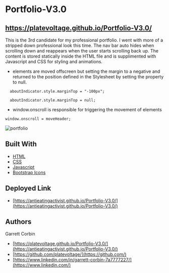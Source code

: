 # Portfolio-V3.0

## https://platevoltage.github.io/Portfolio-V3.0/

This is the 3rd candidate for my professional portfolio. I went with more of a stripped down professional look this time. The nav bar auto hides when scrolling down and reappears when the user starts scrolling back up. The content is stored statically inside the HTML file and is supplimented with Javascript and CSS for styling and animations.




- elements are moved offscreen but setting the margin to a negative and returned to the position defined in the Stylesheet by setting the property to null.

```
  aboutIndicator.style.marginTop = "-100px";
 
  aboutIndicator.style.marginTop = null;
```

- window.onscroll is responsible for triggering the movement of elements

```
window.onscroll = moveHeader;
```

![portfolio](https://user-images.githubusercontent.com/1414728/154644036-c6d5457b-4020-4b5c-a218-e010b16506e6.gif)




## Built With

* [HTML](https://developer.mozilla.org/en-US/docs/Web/HTML)
* [CSS](https://developer.mozilla.org/en-US/docs/Web/CSS)
* [Javascript](https://developer.mozilla.org/en-US/docs/Web/JavaScript)
* [Bootstrap Icons](https://icons.getbootstrap.com)


## Deployed Link

* [https://antieatingactivist.github.io/Portfolio-V3.0/](https://antieatingactivist.github.io/Portfolio-V3.0/)


## Authors

Garrett Corbin

- [https://platevoltage.github.io/Portfolio-V3.0/](https://antieatingactivist.github.io/Portfolio-V3.0/)
- [https://github.com/platevoltage/](https://github.com/)
- [https://www.linkedin.com/in/garrett-corbin-7a7777227/](https://www.linkedin.com/)
